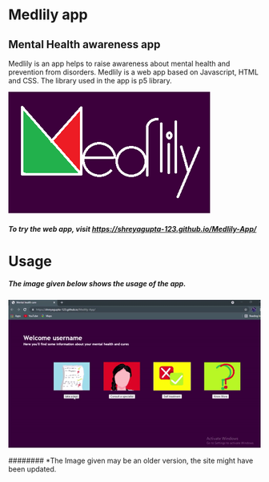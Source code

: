 # Medlily app
## Mental Health awareness app

Medlily is an app helps to raise awareness about mental health and prevention from disorders.
Medlily is a web app based on Javascript, HTML and CSS. The library used in the app is p5 library.

![alt text](https://github.com/ShreyaGupta-123/Medlily-App/blob/main/medlily.png?raw=true)

##### To try the web app, visit https://shreyagupta-123.github.io/Medlily-App/


# Usage
##### The image given below shows the usage of the app.

![alt text](https://github.com/ShreyaGupta-123/Medlily-App/blob/main/gif.gif?raw=true)

######## *The Image given may be an older version, the site might have been updated.



